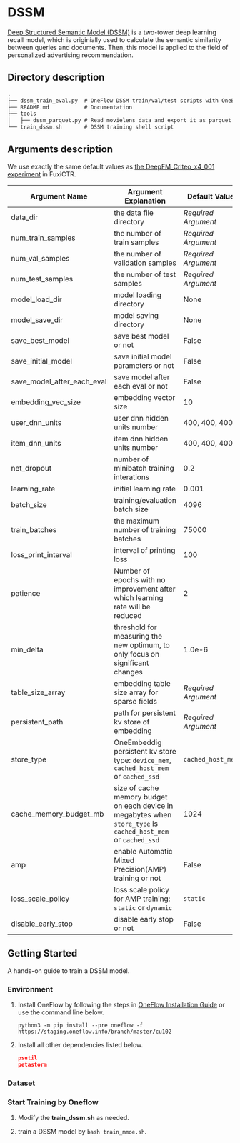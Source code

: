 # DSSM

[Deep Structured Semantic Model (DSSM)](https://posenhuang.github.io/papers/cikm2013_DSSM_fullversion.pdf) is a two-tower deep learning recall model, which is originially used to calculate the semantic similarity between queries and documents.  Then, this model is applied to the field of personalized advertising recommendation.


## Directory description

```txt
.
├── dssm_train_eval.py  # OneFlow DSSM train/val/test scripts with OneEmbedding module
├── README.md           # Documentation
├── tools
│   ├── dssm_parquet.py # Read movielens data and export it as parquet data format
└── train_dssm.sh       # DSSM training shell script
```

## Arguments description

We use exactly the same default values as [the DeepFM_Criteo_x4_001 experiment](https://github.com/openbenchmark/BARS/tree/master/ctr_prediction/benchmarks/DeepFM/DeepFM_criteo_x4_001) in FuxiCTR. 

| Argument Name              | Argument Explanation                                         | Default Value       |
| -------------------------- | ------------------------------------------------------------ | ------------------- |
| data_dir                   | the data file directory                                      | *Required Argument* |
| num_train_samples          | the number of train samples                                  | *Required Argument* |
| num_val_samples            | the number of validation samples                             | *Required Argument* |
| num_test_samples           | the number of test samples                                   | *Required Argument* |
| model_load_dir             | model loading directory                                      | None                |
| model_save_dir             | model saving directory                                       | None                |
| save_best_model            | save best model or not                                       | False               |
| save_initial_model         | save initial model parameters or not                         | False               |
| save_model_after_each_eval | save model after each eval or not                            | False               |
| embedding_vec_size         | embedding vector size                                        | 10                  |
| user_dnn_units             | user dnn hidden units number                                 | 400, 400, 400       |
| item_dnn_units             | item dnn hidden units number                                 | 400, 400, 400       |
| net_dropout                | number of minibatch training interations                     | 0.2                 |
| learning_rate              | initial learning rate                                        | 0.001               |
| batch_size                 | training/evaluation batch size                               | 4096                |
| train_batches              | the maximum number of training batches                       | 75000               |
| loss_print_interval        | interval of printing loss                                    | 100                 |
| patience                   | Number of epochs with no improvement after which learning rate will be reduced | 2                   |
| min_delta                  | threshold for measuring the new optimum, to only focus on significant changes | 1.0e-6              |
| table_size_array           | embedding table size array for sparse fields                 | *Required Argument* |
| persistent_path            | path for persistent kv store of embedding                    | *Required Argument* |
| store_type                 | OneEmbeddig persistent kv store type: `device_mem`, `cached_host_mem` or `cached_ssd` | `cached_host_mem`   |
| cache_memory_budget_mb     | size of cache memory budget on each device in megabytes when `store_type` is `cached_host_mem` or `cached_ssd` | 1024                |
| amp                        | enable Automatic Mixed Precision(AMP) training or not        | False               |
| loss_scale_policy          | loss scale policy for AMP training: `static` or `dynamic`    | `static`            |
| disable_early_stop         | disable early stop or not                                    | False               |

## Getting Started

A hands-on guide to train a DSSM model.

### Environment

1.   Install OneFlow by following the steps in [OneFlow Installation Guide](https://github.com/Oneflow-Inc/oneflow#install-oneflow) or use the command line below.

     ```shell
     python3 -m pip install --pre oneflow -f https://staging.oneflow.info/branch/master/cu102
     ```

2.   Install all other dependencies listed below.

     ```json
     psutil
     petastorm
     ```

### Dataset


### Start Training by Oneflow

1.   Modify the **train_dssm.sh** as needed.

2.   train a DSSM model by `bash train_mmoe.sh`.